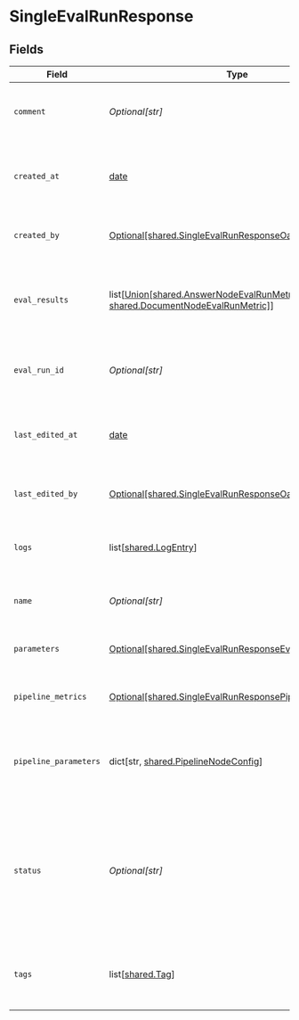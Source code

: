 # SingleEvalRunResponse


## Fields

| Field                                                                                                                                        | Type                                                                                                                                         | Required                                                                                                                                     | Description                                                                                                                                  |
| -------------------------------------------------------------------------------------------------------------------------------------------- | -------------------------------------------------------------------------------------------------------------------------------------------- | -------------------------------------------------------------------------------------------------------------------------------------------- | -------------------------------------------------------------------------------------------------------------------------------------------- |
| `comment`                                                                                                                                    | *Optional[str]*                                                                                                                              | :heavy_minus_sign:                                                                                                                           | Add a comment about this evaluation run.                                                                                                     |
| `created_at`                                                                                                                                 | [date](https://docs.python.org/3/library/datetime.html#date-objects)                                                                         | :heavy_check_mark:                                                                                                                           | The date and time when the evaluation run was created.                                                                                       |
| `created_by`                                                                                                                                 | [Optional[shared.SingleEvalRunResponseOauthUser]](undefined/models/shared/singleevalrunresponseoauthuser.md)                                 | :heavy_check_mark:                                                                                                                           | The user who created the eval run.                                                                                                           |
| `eval_results`                                                                                                                               | list[[Union[shared.AnswerNodeEvalRunMetric, shared.DocumentNodeEvalRunMetric]](undefined/models/shared/singleevalrunresponseevalresults.md)] | :heavy_minus_sign:                                                                                                                           | Contains the evaluated pipeline nodes and their overall metrics.                                                                             |
| `eval_run_id`                                                                                                                                | *Optional[str]*                                                                                                                              | :heavy_check_mark:                                                                                                                           | A unique identifier of the evaluation run.                                                                                                   |
| `last_edited_at`                                                                                                                             | [date](https://docs.python.org/3/library/datetime.html#date-objects)                                                                         | :heavy_minus_sign:                                                                                                                           | The date and time when the evaluation run was last edited.                                                                                   |
| `last_edited_by`                                                                                                                             | [Optional[shared.SingleEvalRunResponseOauthUser]](undefined/models/shared/singleevalrunresponseoauthuser.md)                                 | :heavy_minus_sign:                                                                                                                           | The user who created the eval run.                                                                                                           |
| `logs`                                                                                                                                       | list[[shared.LogEntry](undefined/models/shared/logentry.md)]                                                                                 | :heavy_check_mark:                                                                                                                           | Contains the logs of the evaluation run.                                                                                                     |
| `name`                                                                                                                                       | *Optional[str]*                                                                                                                              | :heavy_check_mark:                                                                                                                           | Unique name of an evaluation run.                                                                                                            |
| `parameters`                                                                                                                                 | [Optional[shared.SingleEvalRunResponseEvalRunParameters]](undefined/models/shared/singleevalrunresponseevalrunparameters.md)                 | :heavy_check_mark:                                                                                                                           | Parameters set for this evaluation run                                                                                                       |
| `pipeline_metrics`                                                                                                                           | [Optional[shared.SingleEvalRunResponsePipelineMetric]](undefined/models/shared/singleevalrunresponsepipelinemetric.md)                       | :heavy_check_mark:                                                                                                                           | The metrics for the whole pipeline.                                                                                                          |
| `pipeline_parameters`                                                                                                                        | dict[str, [shared.PipelineNodeConfig](undefined/models/shared/pipelinenodeconfig.md)]                                                        | :heavy_check_mark:                                                                                                                           | The parameters for each pipeline node with key and value.                                                                                    |
| `status`                                                                                                                                     | *Optional[str]*                                                                                                                              | :heavy_check_mark:                                                                                                                           | Status of the evaluation run. Returns one of these values: CREATED, STARTED, FAILED, ENDED.                                                  |
| `tags`                                                                                                                                       | list[[shared.Tag](undefined/models/shared/tag.md)]                                                                                           | :heavy_check_mark:                                                                                                                           | A list of tags associated with the evaluation run.                                                                                           |